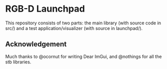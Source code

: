 RGB-D Launchpad
===============

This repository consists of two parts: the main library (with source code in src/) and a test application/visualizer (with source in launchpad/).

## Acknowledgement
Much thanks to @ocornut for writing Dear ImGui, and @nothings for all the stb libraries.

